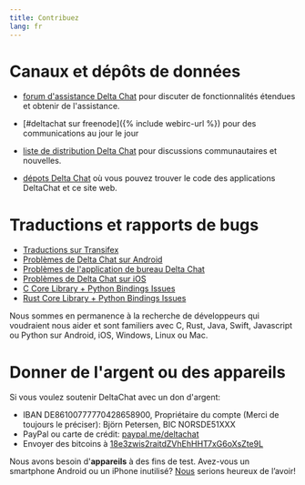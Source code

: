```yaml
---
title: Contribuez
lang: fr
---
```




<!-- GENERATED FILE -- DO NOT EDIT -->



# Canaux et dépôts de données

- [forum d'assistance Delta Chat](https://support.delta.chat) pour discuter de fonctionnalités étendues et obtenir de l'assistance.

- [#deltachat sur freenode]({% include webirc-url %}) pour des communications au jour le jour

- [liste de distribution Delta Chat](https://lists.codespeak.net/postorius/lists/delta.codespeak.net/) pour discussions communautaires et nouvelles.

- [dépots Delta Chat](https://github.com/deltachat/) où vous pouvez trouver le code des applications DeltaChat et ce site web.

# Traductions et rapports de bugs 

- [Traductions sur Transifex](https://www.transifex.com/delta-chat/public/)
- [Problèmes de Delta Chat sur Android](https://github.com/deltachat/deltachat-android/issues)
- [Problèmes de l'application de bureau Delta Chat](https://github.com/deltachat/deltachat-desktop/issues)
- [Problèmes de Delta Chat sur iOS](https://github.com/deltachat/deltachat-ios/issues)
- [C Core Library + Python Bindings Issues](https://github.com/deltachat/deltachat-core/issues)
- [Rust Core Library + Python Bindings Issues](https://github.com/deltachat/deltachat-core-rust/issues)

Nous sommes en permanence à la recherche de développeurs qui voudraient nous aider et sont familiers avec C, Rust, Java, Swift, Javascript ou Python sur Android, iOS, Windows, Linux ou Mac.


# Donner de l'argent ou des appareils

Si vous voulez soutenir DeltaChat avec un don d'argent:

- IBAN DE86100777770428658900, Propriétaire du compte (Merci de toujours le préciser): Björn Petersen, BIC NORSDE51XXX
- PayPal ou carte de crédit: [paypal.me/deltachat](https://paypal.me/deltachat/20)
- Envoyer des bitcoins à [18e3zwis2raitdZVhEhHHT7xG6oXsZte9L](bitcoin:18e3zwis2raitdZVhEhHHT7xG6oXsZte9L)

Nous avons besoin d'**appareils** à des fins de test. Avez-vous un smartphone Android ou un iPhone inutilisé?
[Nous](../fr/imprint) serions heureux de l’avoir!

